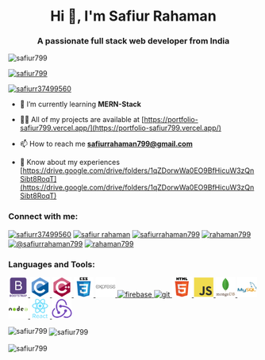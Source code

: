 <h1 align="center">Hi 👋, I'm Safiur Rahaman</h1>
<h3 align="center">A passionate full stack web developer from India</h3>

<p align="left"> <img src="https://komarev.com/ghpvc/?username=safiur799&label=Profile%20views&color=0e75b6&style=flat" alt="safiur799" /> </p>

<p align="left"> <a href="https://github.com/ryo-ma/github-profile-trophy"><img src="https://github-profile-trophy.vercel.app/?username=safiur799" alt="safiur799" /></a> </p>

<p align="left"> <a href="https://twitter.com/safiurr37499560" target="blank"><img src="https://img.shields.io/twitter/follow/safiurr37499560?logo=twitter&style=for-the-badge" alt="safiurr37499560" /></a> </p>

- 🌱 I’m currently learning **MERN-Stack**

- 👨‍💻 All of my projects are available at [https://portfolio-safiur799.vercel.app/](https://portfolio-safiur799.vercel.app/)

- 📫 How to reach me **safiurrahaman799@gmail.com**

- 📄 Know about my experiences [https://drive.google.com/drive/folders/1qZDorwWa0EO9BfHicuW3zQnSibt8RoqT](https://drive.google.com/drive/folders/1qZDorwWa0EO9BfHicuW3zQnSibt8RoqT)

<h3 align="left">Connect with me:</h3>
<p align="left">
<a href="https://twitter.com/safiurr37499560" target="blank"><img align="center" src="https://raw.githubusercontent.com/rahuldkjain/github-profile-readme-generator/master/src/images/icons/Social/twitter.svg" alt="safiurr37499560" height="30" width="40" /></a>
<a href="https://linkedin.com/in/safiur rahaman" target="blank"><img align="center" src="https://raw.githubusercontent.com/rahuldkjain/github-profile-readme-generator/master/src/images/icons/Social/linked-in-alt.svg" alt="safiur rahaman" height="30" width="40" /></a>
<a href="https://codesandbox.com/safiurrahaman799" target="blank"><img align="center" src="https://raw.githubusercontent.com/rahuldkjain/github-profile-readme-generator/master/src/images/icons/Social/codesandbox.svg" alt="safiurrahaman799" height="30" width="40" /></a>
<a href="https://www.codechef.com/users/rahaman799" target="blank"><img align="center" src="https://cdn.jsdelivr.net/npm/simple-icons@3.1.0/icons/codechef.svg" alt="rahaman799" height="30" width="40" /></a>
<a href="https://www.hackerrank.com/@safiurrahaman799" target="blank"><img align="center" src="https://raw.githubusercontent.com/rahuldkjain/github-profile-readme-generator/master/src/images/icons/Social/hackerrank.svg" alt="@safiurrahaman799" height="30" width="40" /></a>
<a href="https://www.leetcode.com/rahaman799" target="blank"><img align="center" src="https://raw.githubusercontent.com/rahuldkjain/github-profile-readme-generator/master/src/images/icons/Social/leet-code.svg" alt="rahaman799" height="30" width="40" /></a>
</p>

<h3 align="left">Languages and Tools:</h3>
<p align="left"> <a href="https://getbootstrap.com" target="_blank" rel="noreferrer"> <img src="https://raw.githubusercontent.com/devicons/devicon/master/icons/bootstrap/bootstrap-plain-wordmark.svg" alt="bootstrap" width="40" height="40"/> </a> <a href="https://www.cprogramming.com/" target="_blank" rel="noreferrer"> <img src="https://raw.githubusercontent.com/devicons/devicon/master/icons/c/c-original.svg" alt="c" width="40" height="40"/> </a> <a href="https://www.w3schools.com/cpp/" target="_blank" rel="noreferrer"> <img src="https://raw.githubusercontent.com/devicons/devicon/master/icons/cplusplus/cplusplus-original.svg" alt="cplusplus" width="40" height="40"/> </a> <a href="https://www.w3schools.com/css/" target="_blank" rel="noreferrer"> <img src="https://raw.githubusercontent.com/devicons/devicon/master/icons/css3/css3-original-wordmark.svg" alt="css3" width="40" height="40"/> </a> <a href="https://expressjs.com" target="_blank" rel="noreferrer"> <img src="https://raw.githubusercontent.com/devicons/devicon/master/icons/express/express-original-wordmark.svg" alt="express" width="40" height="40"/> </a> <a href="https://firebase.google.com/" target="_blank" rel="noreferrer"> <img src="https://www.vectorlogo.zone/logos/firebase/firebase-icon.svg" alt="firebase" width="40" height="40"/> </a> <a href="https://git-scm.com/" target="_blank" rel="noreferrer"> <img src="https://www.vectorlogo.zone/logos/git-scm/git-scm-icon.svg" alt="git" width="40" height="40"/> </a> <a href="https://www.w3.org/html/" target="_blank" rel="noreferrer"> <img src="https://raw.githubusercontent.com/devicons/devicon/master/icons/html5/html5-original-wordmark.svg" alt="html5" width="40" height="40"/> </a> <a href="https://developer.mozilla.org/en-US/docs/Web/JavaScript" target="_blank" rel="noreferrer"> <img src="https://raw.githubusercontent.com/devicons/devicon/master/icons/javascript/javascript-original.svg" alt="javascript" width="40" height="40"/> </a> <a href="https://www.mongodb.com/" target="_blank" rel="noreferrer"> <img src="https://raw.githubusercontent.com/devicons/devicon/master/icons/mongodb/mongodb-original-wordmark.svg" alt="mongodb" width="40" height="40"/> </a> <a href="https://www.mysql.com/" target="_blank" rel="noreferrer"> <img src="https://raw.githubusercontent.com/devicons/devicon/master/icons/mysql/mysql-original-wordmark.svg" alt="mysql" width="40" height="40"/> </a> <a href="https://nodejs.org" target="_blank" rel="noreferrer"> <img src="https://raw.githubusercontent.com/devicons/devicon/master/icons/nodejs/nodejs-original-wordmark.svg" alt="nodejs" width="40" height="40"/> </a> <a href="https://reactjs.org/" target="_blank" rel="noreferrer"> <img src="https://raw.githubusercontent.com/devicons/devicon/master/icons/react/react-original-wordmark.svg" alt="react" width="40" height="40"/> </a> <a href="https://redux.js.org" target="_blank" rel="noreferrer"> <img src="https://raw.githubusercontent.com/devicons/devicon/master/icons/redux/redux-original.svg" alt="redux" width="40" height="40"/> </a> </p>

<p><img align="left" src="https://github-readme-stats.vercel.app/api/top-langs?username=safiur799&show_icons=true&locale=en&layout=compact" alt="safiur799" /></p>

<p>&nbsp;<img align="center" src="https://github-readme-stats.vercel.app/api?username=safiur799&show_icons=true&locale=en" alt="safiur799" /></p>

<p><img align="center" src="https://github-readme-streak-stats.herokuapp.com/?user=safiur799&" alt="safiur799" /></p>

